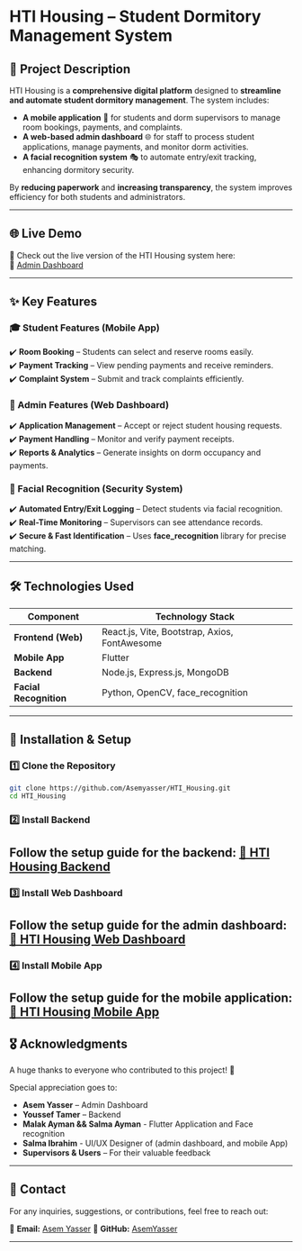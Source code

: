 # HTI Housing – Student Dormitory Management System

## 📌 Project Description

HTI Housing is a **comprehensive digital platform** designed to **streamline and automate student dormitory management**. The system includes:
- **A mobile application** 📱 for students and dorm supervisors to manage room bookings, payments, and complaints.
- **A web-based admin dashboard** 🌐 for staff to process student applications, manage payments, and monitor dorm activities.
- **A facial recognition system** 🎭 to automate entry/exit tracking, enhancing dormitory security.

By **reducing paperwork** and **increasing transparency**, the system improves efficiency for both students and administrators.

---

## 🌐 Live Demo  
🚀 Check out the live version of the HTI Housing system here:  
🔗 [Admin Dashboard](https://asemyasser.github.io/HTI_Housing/)  

---

## ✨ Key Features

### 🎓 Student Features (Mobile App)
✔️ **Room Booking** – Students can select and reserve rooms easily.  
✔️ **Payment Tracking** – View pending payments and receive reminders.  
✔️ **Complaint System** – Submit and track complaints efficiently.  

### 🏢 Admin Features (Web Dashboard)
✔️ **Application Management** – Accept or reject student housing requests.  
✔️ **Payment Handling** – Monitor and verify payment receipts.  
✔️ **Reports & Analytics** – Generate insights on dorm occupancy and payments.  

### 🔐 Facial Recognition (Security System)
✔️ **Automated Entry/Exit Logging** – Detect students via facial recognition.  
✔️ **Real-Time Monitoring** – Supervisors can see attendance records.  
✔️ **Secure & Fast Identification** – Uses **face_recognition** library for precise matching.  

---

## 🛠 Technologies Used

| **Component**     | **Technology Stack** |
|------------------|--------------------|
| **Frontend (Web)** | React.js, Vite, Bootstrap, Axios, FontAwesome |
| **Mobile App** | Flutter |
| **Backend** | Node.js, Express.js, MongoDB |
| **Facial Recognition** | Python, OpenCV, face_recognition |

---

## 🚀 Installation & Setup

### 1️⃣ Clone the Repository  
```sh
git clone https://github.com/Asemyasser/HTI_Housing.git
cd HTI_Housing
```
### 2️⃣ Install Backend
Follow the setup guide for the backend:
[📂 HTI Housing Backend](https://github.com/Asemyasser/HTI_Housing/tree/main/Backend)
---
### 3️⃣ Install Web Dashboard
Follow the setup guide for the admin dashboard:
[📂 HTI Housing Web Dashboard](https://github.com/Asemyasser/HTI_Housing/tree/main/adminDashboard)
---
### 4️⃣ Install Mobile App
Follow the setup guide for the mobile application:
[📂 HTI Housing Mobile App](https://github.com/Asemyasser/HTI_Housing/tree/main/FlutterApp)
---

## 🎖️ Acknowledgments  
A huge thanks to everyone who contributed to this project! 🎉  

Special appreciation goes to:  
- **Asem Yasser** – Admin Dashboard  
- **Youssef Tamer** – Backend
- **Malak Ayman && Salma Ayman** - Flutter Application and Face recognition
- **Salma Ibrahim** - UI/UX Designer of (admin dashboard, and mobile App)  
- **Supervisors & Users** – For their valuable feedback  

---

## 📩 Contact  
For any inquiries, suggestions, or contributions, feel free to reach out:  

📧 **Email:** [Asem Yasser](mailto:asemyasser42@gmail.com)
🔗 **GitHub:** [AsemYasser](https://github.com/Asemyasser)  

---



